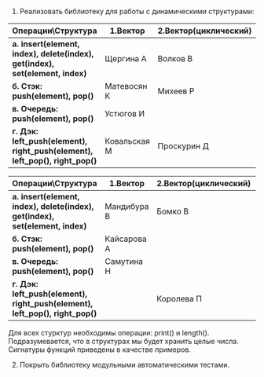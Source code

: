 1. Реализовать библиотеку для работы с динамическими структурами:

| Операции\Структура | **1.Вектор** | **2.Вектор(циклический)** | **3.Список(односвязный)** | **4.Список(двусвязный)** |
| ------------- |-------------| -----| ----- |  ----- |
| **а. insert(element, index), delete(index), get(index), set(element, index)**      | Щергина А | Волков В | Беккерман Е | Магалиш В |
| **б. Стэк: push(element), pop()**      | Матевосян К | Михеев Р | Скопина А | НЕДОСТУПЕН |
| **в. Очередь: push(element), pop()** | Устюгов И | | Моховиченко К | Андриюк К|
| **г. Дэк: left_push(element), right_push(element), left_pop(), right_pop()** |Ковальская М|Проскурин Д|Покровская М||

| Операции\Структура | **1.Вектор** | **2.Вектор(циклический)** | **3.Список(односвязный)** | **4.Список(двусвязный)** |
| ------------- |-------------| -----| ----- |  ----- |
| **а. insert(element, index), delete(index), get(index), set(element, index)**      | Мандибура В| Бомко В | Ли В | |
| **б. Стэк: push(element), pop()**      | Кайсарова А | | Клюка Е | НЕДОСТУПЕН |
| **в. Очередь: push(element), pop()** | Самутина Н | | Резниченко И | Кокорин И |
| **г. Дэк: left_push(element), right_push(element), left_pop(), right_pop()** | | Королева П |||

Для всех стурктур необходимы операции: print() и length().
Подразумевается, что в структурах мы будет хранить целые числа. 
Сигнатуры функций приведены в качестве примеров.

2. Покрыть библиотеку модульными автоматическими тестами.


